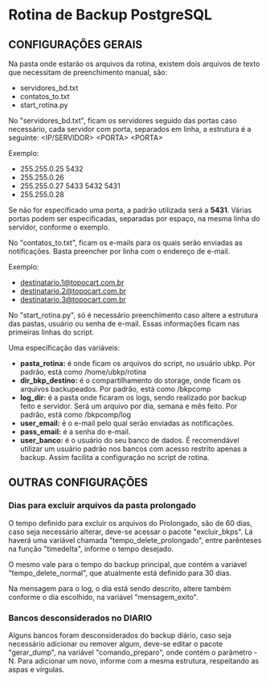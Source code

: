 # Rotina de Backup PostgreSQL

## CONFIGURAÇÕES GERAIS
Na pasta onde estarão os arquivos da rotina, existem dois arquivos de texto que necessitam de preenchimento manual, são:

* servidores_bd.txt
* contatos_to.txt
* start_rotina.py

No "servidores_bd.txt", ficam os servidores seguido das portas caso necessário, cada servidor com porta, separados em linha, a estrutura é a seguinte: \<IP/SERVIDOR\> \<PORTA\> \<PORTA\>

Exemplo:

* 255.255.0.25 5432
* 255.255.0.26
* 255.255.0.27 5433 5432 5431
* 255.255.0.28

Se não for especificado uma porta, a padrão utilizada será a **5431**. Várias portas podem ser especificadas, separadas por espaço, na mesma linha do servidor, conforme o exemplo.

No "contatos_to.txt", ficam os e-mails para os quais serão enviadas as notificações. Basta preencher por linha com o endereço de e-mail.

Exemplo:

* destinatario.1@topocart.com.br
* destinatario.2@topocart.com.br
* destinatario.3@topocart.com.br

No "start_rotina.py", só é necessário preenchimento caso altere a estrutura das pastas, usuário ou senha de e-mail. Essas informações ficam nas primeiras linhas do script.

Uma especificação das variáveis:

* **pasta_rotina:** é onde ficam os arquivos do script, no usuário ubkp. Por padrão, está como /home/ubkp/rotina
* **dir_bkp_destino:** é o compartilhamento do storage, onde ficam os arquivos backupeados. Por padrão, está como /bkpcomp
* **log_dir:** é a pasta onde ficaram os logs, sendo realizado por backup feito e servidor. Será um arquivo por dia, semana e mês feito. Por padrão, está como /bkpcomp/log
* **user_email:** é o e-mail pelo qual serão enviadas as notificações.
* **pass_email:** é a senha do e-mail.
* **user_banco:** é o usuário do seu banco de dados. É recomendável utilizar um usuário padrão nos bancos com acesso restrito apenas a backup. Assim facilita a configuração no script de rotina.

## OUTRAS CONFIGURAÇÕES
### Dias para excluir arquivos da pasta prolongado
O tempo definido para excluir os arquivos do Prolongado, são de 60 dias, caso seja necessário alterar, deve-se acessar o pacote "excluir_bkps". Lá haverá uma variável chamada "tempo_delete_prolongado", entre parênteses na função "timedelta", informe o tempo desejado.

O mesmo vale para o tempo do backup principal, que contém a variável "tempo_delete_normal", que atualmente está definido para 30 dias.

Na mensagem para o log, o dia está sendo descrito, altere também conforme o dia escolhido, na variável "mensagem_exito".

### Bancos desconsiderados no DIARIO
Alguns bancos foram desconsiderados do backup diário, caso seja necessário adicionar ou remover algum, deve-se editar o pacote "gerar_dump", na variável "comando_preparo", onde contém o parâmetro -N. Para adicionar um novo, informe com a mesma estrutura, respeitando as aspas e vírgulas.

